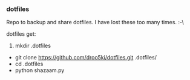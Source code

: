 ### dotfiles

Repo to backup and share dotfiles. I have lost these too many times. :-\

dotfiles get:

1. mkdir .dotfiles
- git clone https://github.com/droo5ki/dotfiles.git .dotfiles/
- cd .dotfiles
- python shazaam.py
